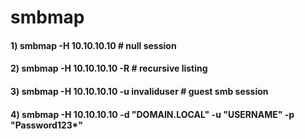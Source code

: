 # smbmap

#### 1) smbmap -H 10.10.10.10 # null session

#### 2) smbmap -H 10.10.10.10 -R # recursive listing

#### 3) smbmap -H 10.10.10.10 -u invaliduser # guest smb session

#### 4) smbmap -H 10.10.10.10 -d "DOMAIN.LOCAL" -u "USERNAME" -p "Password123*"

